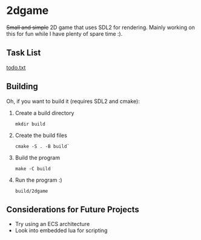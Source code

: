 # 2dgame
~~Small and simple~~ 2D game that uses SDL2 for rendering. Mainly working on this for fun while I have plenty of spare time :).

## Task List
[todo.txt](todo.txt)

## Building
Oh, if you want to build it (requires SDL2 and cmake): 

1. Create a build directory
    ```
    mkdir build
    ```

2. Create the build files
    ```
    cmake -S . -B build`
    ```

3. Build the program
    ```
    make -C build
    ```

4. Run the program :)
    ```
    build/2dgame
    ```

## Considerations for Future Projects

- Try using an ECS architecture
- Look into embedded lua for scripting
